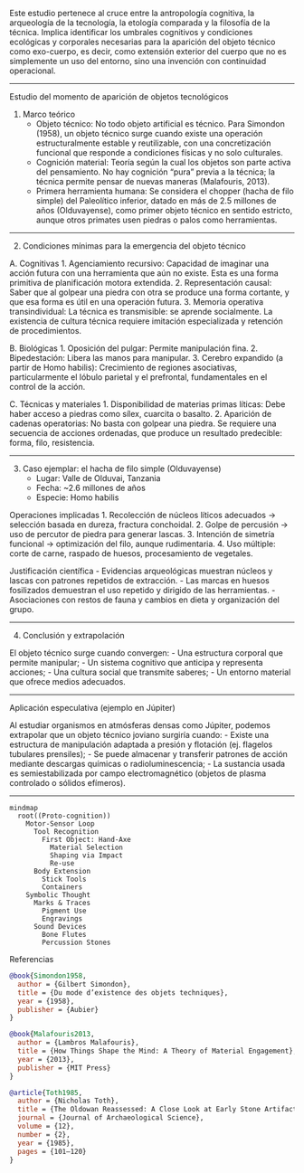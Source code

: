 
Este estudio pertenece al cruce entre la antropología cognitiva, la arqueología de la tecnología, la etología comparada y la filosofía de la técnica. Implica identificar los umbrales cognitivos y condiciones ecológicas y corporales necesarias para la aparición del objeto técnico como exo-cuerpo, es decir, como extensión exterior del cuerpo que no es simplemente un uso del entorno, sino una invención con continuidad operacional.

---

Estudio del momento de aparición de objetos tecnológicos

1. Marco teórico
	- Objeto técnico: No todo objeto artificial es técnico. Para Simondon (1958), un objeto técnico surge cuando existe una operación estructuralmente estable y reutilizable, con una concretización funcional que responde a condiciones físicas y no solo culturales.
	- Cognición material: Teoría según la cual los objetos son parte activa del pensamiento. No hay cognición “pura” previa a la técnica; la técnica permite pensar de nuevas maneras (Malafouris, 2013).
	- Primera herramienta humana: Se considera el chopper (hacha de filo simple) del Paleolítico inferior, datado en más de 2.5 millones de años (Olduvayense), como primer objeto técnico en sentido estricto, aunque otros primates usen piedras o palos como herramientas.

---

2. Condiciones mínimas para la emergencia del objeto técnico

A. Cognitivas
	1.	Agenciamiento recursivo: Capacidad de imaginar una acción futura con una herramienta que aún no existe. Esta es una forma primitiva de planificación motora extendida.
	2.	Representación causal: Saber que al golpear una piedra con otra se produce una forma cortante, y que esa forma es útil en una operación futura.
	3.	Memoria operativa transindividual: La técnica es transmisible: se aprende socialmente. La existencia de cultura técnica requiere imitación especializada y retención de procedimientos.

B. Biológicas
	1.	Oposición del pulgar: Permite manipulación fina.
	2.	Bipedestación: Libera las manos para manipular.
	3.	Cerebro expandido (a partir de Homo habilis): Crecimiento de regiones asociativas, particularmente el lóbulo parietal y el prefrontal, fundamentales en el control de la acción.

C. Técnicas y materiales
	1.	Disponibilidad de materias primas líticas: Debe haber acceso a piedras como sílex, cuarcita o basalto.
	2.	Aparición de cadenas operatorias: No basta con golpear una piedra. Se requiere una secuencia de acciones ordenadas, que produce un resultado predecible: forma, filo, resistencia.

---

3. Caso ejemplar: el hacha de filo simple (Olduvayense)
	- Lugar: Valle de Olduvai, Tanzania
	- Fecha: ~2.6 millones de años
	- Especie: Homo habilis

Operaciones implicadas
	1.	Recolección de núcleos líticos adecuados → selección basada en dureza, fractura conchoidal.
	2.	Golpe de percusión → uso de percutor de piedra para generar lascas.
	3.	Intención de simetría funcional → optimización del filo, aunque rudimentaria.
	4.	Uso múltiple: corte de carne, raspado de huesos, procesamiento de vegetales.

Justificación científica
	- Evidencias arqueológicas muestran núcleos y lascas con patrones repetidos de extracción.
	- Las marcas en huesos fosilizados demuestran el uso repetido y dirigido de las herramientas.
	- Asociaciones con restos de fauna y cambios en dieta y organización del grupo.

---

4. Conclusión y extrapolación

El objeto técnico surge cuando convergen:
	- Una estructura corporal que permite manipular;
	- Un sistema cognitivo que anticipa y representa acciones;
	- Una cultura social que transmite saberes;
	- Un entorno material que ofrece medios adecuados.

---

Aplicación especulativa (ejemplo en Júpiter)

Al estudiar organismos en atmósferas densas como Júpiter, podemos extrapolar que un objeto técnico joviano surgiría cuando:
	- Existe una estructura de manipulación adaptada a presión y flotación (ej. flagelos tubulares prensiles);
	- Se puede almacenar y transferir patrones de acción mediante descargas químicas o radioluminescencia;
	- La sustancia usada es semiestabilizada por campo electromagnético (objetos de plasma controlado o sólidos efímeros).

---

```mermaid
mindmap
  root((Proto-cognition))
    Motor-Sensor Loop
      Tool Recognition
        First Object: Hand-Axe
          Material Selection
          Shaping via Impact
          Re-use
      Body Extension
        Stick Tools
        Containers
    Symbolic Thought
      Marks & Traces
        Pigment Use
        Engravings
      Sound Devices
        Bone Flutes
        Percussion Stones
```


Referencias

```bibtex
@book{Simondon1958,
  author = {Gilbert Simondon},
  title = {Du mode d’existence des objets techniques},
  year = {1958},
  publisher = {Aubier}
}

@book{Malafouris2013,
  author = {Lambros Malafouris},
  title = {How Things Shape the Mind: A Theory of Material Engagement},
  year = {2013},
  publisher = {MIT Press}
}

@article{Toth1985,
  author = {Nicholas Toth},
  title = {The Oldowan Reassessed: A Close Look at Early Stone Artifacts},
  journal = {Journal of Archaeological Science},
  volume = {12},
  number = {2},
  year = {1985},
  pages = {101–120}
}


```
